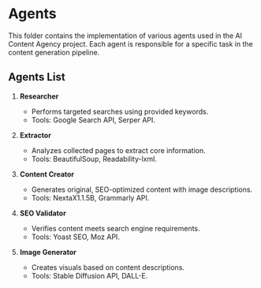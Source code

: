 # Agents

This folder contains the implementation of various agents used in the AI Content Agency project. Each agent is responsible for a specific task in the content generation pipeline.

## Agents List

1. **Researcher**
   - Performs targeted searches using provided keywords.
   - Tools: Google Search API, Serper API.

2. **Extractor**
   - Analyzes collected pages to extract core information.
   - Tools: BeautifulSoup, Readability-lxml.

3. **Content Creator**
   - Generates original, SEO-optimized content with image descriptions.
   - Tools: NextaX1.1.5B, Grammarly API.

4. **SEO Validator**
   - Verifies content meets search engine requirements.
   - Tools: Yoast SEO, Moz API.

5. **Image Generator**
   - Creates visuals based on content descriptions.
   - Tools: Stable Diffusion API, DALL-E.
